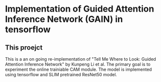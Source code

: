 # Implementation of Guided Attention Inference Network (GAIN) in tensorflow

## This proejct
This is a an on going re-implementation of "Tell Me Where to Look: Guided Attention Inference Network" by Kunpeng Li et al. The primary goal is to experiment the online trainiable CAM module. The model is implemented using tensorflow and SLIM pretrained ResNet50 model.  
